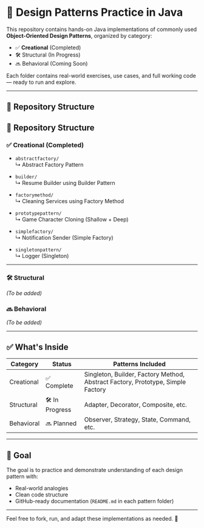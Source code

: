 # 🎯 Design Patterns Practice in Java

This repository contains hands-on Java implementations of commonly used **Object-Oriented Design Patterns**, organized by category:  
- ✅ **Creational** (Completed)  
- 🛠️ Structural (In Progress)  
- 🔜 Behavioral (Coming Soon)

Each folder contains real-world exercises, use cases, and full working code — ready to run and explore.

---

## 📁 Repository Structure
## 📁 Repository Structure

### ✅ Creational (Completed)

- `abstractfactory/`  
  ↳ Abstract Factory Pattern

- `builder/`  
  ↳ Resume Builder using Builder Pattern

- `factorymethod/`  
  ↳ Cleaning Services using Factory Method

- `prototypepattern/`  
  ↳ Game Character Cloning (Shallow + Deep)

- `simplefactory/`  
  ↳ Notification Sender (Simple Factory)

- `singletonpattern/`  
  ↳ Logger (Singleton)

---

### 🛠️ Structural  
_(To be added)_

### 🔜 Behavioral  
_(To be added)_




---

## ✅ What's Inside

| Category     | Status     | Patterns Included                          |
|--------------|------------|--------------------------------------------|
| Creational   | ✅ Complete | Singleton, Builder, Factory Method, Abstract Factory, Prototype, Simple Factory |
| Structural   | 🛠️ In Progress | Adapter, Decorator, Composite, etc.       |
| Behavioral   | 🔜 Planned  | Observer, Strategy, State, Command, etc.  |

---

## 📌 Goal

The goal is to practice and demonstrate understanding of each design pattern with:
- Real-world analogies
- Clean code structure
- GitHub-ready documentation (`README.md` in each pattern folder)

---

Feel free to fork, run, and adapt these implementations as needed. 🚀
